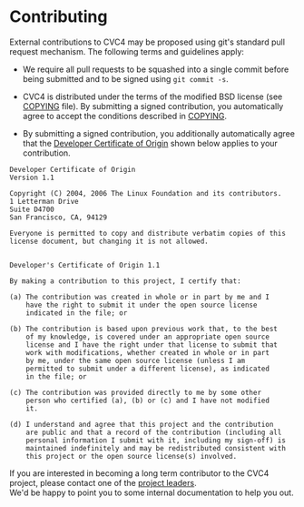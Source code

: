 # Contributing

External contributions to CVC4 may be proposed using git's standard pull request
mechanism.  The following terms and guidelines apply:

- We require all pull requests to be squashed into a single commit before
  being submitted and to be signed using `git commit -s`.

- CVC4 is distributed under the terms of the modified BSD license (see
  [COPYING](https://github.com/CVC4/CVC4/blob/master/COPYING) file).  By
  submitting a signed contribution, you automatically agree to accept the conditions
  described in [COPYING](https://github.com/CVC4/CVC4/blob/master/COPYING).

- By submitting a signed contribution, you additionally automatically agree
  that the [Developer Certificate of Origin](https://developercertificate.org)
  shown below applies to your contribution.

```
Developer Certificate of Origin
Version 1.1

Copyright (C) 2004, 2006 The Linux Foundation and its contributors.
1 Letterman Drive
Suite D4700
San Francisco, CA, 94129

Everyone is permitted to copy and distribute verbatim copies of this
license document, but changing it is not allowed.


Developer's Certificate of Origin 1.1

By making a contribution to this project, I certify that:

(a) The contribution was created in whole or in part by me and I
    have the right to submit it under the open source license
    indicated in the file; or

(b) The contribution is based upon previous work that, to the best
    of my knowledge, is covered under an appropriate open source
    license and I have the right under that license to submit that
    work with modifications, whether created in whole or in part
    by me, under the same open source license (unless I am
    permitted to submit under a different license), as indicated
    in the file; or

(c) The contribution was provided directly to me by some other
    person who certified (a), (b) or (c) and I have not modified
    it.

(d) I understand and agree that this project and the contribution
    are public and that a record of the contribution (including all
    personal information I submit with it, including my sign-off) is
    maintained indefinitely and may be redistributed consistent with
    this project or the open source license(s) involved.
```

If you are interested in becoming a long term contributor to the CVC4 project,
please contact one of the
[project leaders](https://cvc4.github.io/people.html#project-leaders).  
We'd be happy to point you to some internal documentation to help you out.
